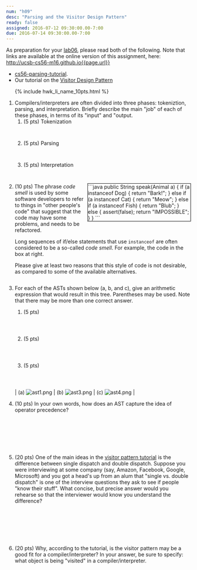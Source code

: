 ```yaml
---
num: "h09"
desc: "Parsing and the Visitor Design Pattern"
ready: false
assigned: 2016-07-12 09:30:00.00-7:00
due: 2016-07-14 09:30:00.00-7:00
---
```


As preparation for your [lab06](/lab/lab06), please read both of the following. Note that links are available at 
the online version of this assignment, here: http://ucsb-cs56-m16.github.io{{page.url}}

* [cs56-parsing-tutorial](https://github.com/UCSB-CS56-M16/cs56-parsing-tutorial).   
* Our tutorial on the [Visitor Design Pattern](https://github.com/UCSB-CS56-M16/visitor-pattern-tutorial)

<ol>

{% include hwk_li_name_10pts.html %}

<li> Compilers/interpreters are often divided into three phases: tokeniztion, parsing, and interpretation.   Briefly describe the main "job" of each of these phases, in terms of its "input" and "output.

<ol>
 <li style="margin-bottom:3em;"> (5 pts) Tokenization </li>
 <li style="margin-bottom:3em;"> (5 pts) Parsing </li>
 <li style="margin-bottom:3em;"> (5 pts) Interpretation </li>
</ol>

</li>

<li markdown="1" style="margin-bottom:2em;">

<div style="width: 20em; float:right; border: 1px solid black;" markdown="1">
```java
public String speak(Animal a) {
  if (a instanceof Dog) {
    return "Bark!";
  } else if (a instanceof Cat) {
    return "Meow";
  } else if (a instanceof Fish) {
    return "Blub";
  } else {
    assert(false);
    return "IMPOSSIBLE";
  }
}
```
</div>

(10 pts) The phrase *code smell* is used by some software developers to refer to things in "other people's code" that suggest that the code may have some problems, and needs to be refactored.

Long sequences of if/else statements that use `instanceof` are often considered to be a so-called *code smell*.   For example, the code in the box at right.

Please give at least two reasons that this style of code is not desirable, as compared to some of the available alternatives.

<div class="pagebreak"></div>
</li>

<li markdown="1" style="margin-bottom:1em;">

For each of the ASTs shown below (a, b, and c), give an arithmetic expression that would result in this tree.  Parentheses may be used.  Note that there may be more than one correct answer.

<ol> 
<li markdown="1" style="margin-bottom:4em;"> (5 pts) 
</li>
<li markdown="1" style="margin-bottom:4em;"> (5 pts) 
</li>
<li markdown="1" style="margin-bottom:4em;"> (5 pts) 
</li>
</ol>

| (a) ![ast1.png](30/ast1.png)  | (b) ![ast3.png](30/ast3.png)   | (c) ![ast4.png](30/ast4.png)  | 


</li>


<li markdown="1" style="margin-bottom:8em;">

(10 pts) In your own words, how does an AST capture the idea of operator precedence?

</li>


<li markdown="1" style="margin-bottom:8em;">

(20 pts) One of the main ideas in the [visitor pattern tutorial](https://github.com/UCSB-CS56-M16/visitor-pattern-tutorial) is the difference between single dispatch and double dispatch.  Suppose you were interviewing at some company (say, Amazon, Facebook, Google, Microsoft) and you got a head's up from an alum that "single vs. double dispatch" is one of the interview questions they ask to see if people "know their stuff".      What concise, but precise answer would you rehearse so that the interviewer would know you understand the difference?

</li>



<li markdown="1" style="margin-bottom:9em;">

(20 pts) Why, according to the tutorial, is the visitor pattern may be
a good fit for a compiler/interpreter?  In your answer, be sure to
specify: what object is being "visited" in a compiler/interpreter.

</li>

</ol>

<div style="display:none">
http://UCSB-CS56-M16.github.io/hwk/h09
</div>
